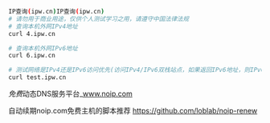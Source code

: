 ```bash
IP查询(ipw.cn)IP查询(ipw.cn)
# 请勿用于商业用途，仅供个人测试学习之用，请遵守中国法律法规
# 查询本机外网IPv4地址
curl 4.ipw.cn

# 查询本机外网IPv6地址
curl 6.ipw.cn

# 测试网络是IPv4还是IPv6访问优先(访问IPv4/IPv6双栈站点，如果返回IPv6地址，则IPv6访问优先)
curl test.ipw.cn
```



*免费*动态DNS服务平台_www.noip.com

自动续期noip.com免费主机的脚本推荐 https://github.com/loblab/noip-renew